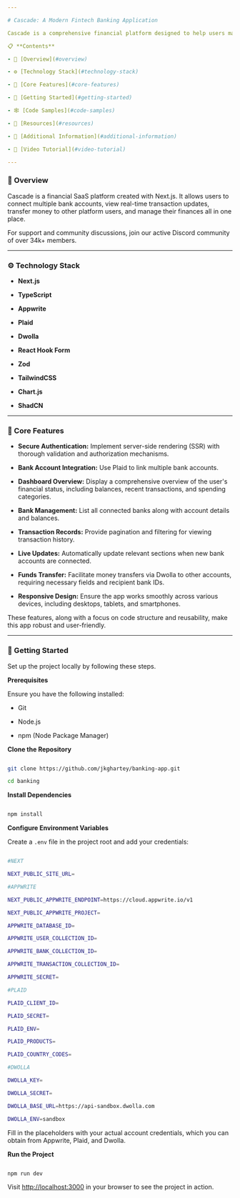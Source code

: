 ```yaml
---

# Cascade: A Modern Fintech Banking Application

Cascade is a comprehensive financial platform designed to help users manage their finances effortlessly. With Cascade, users can connect multiple bank accounts, view real-time transaction updates, transfer money within the platform, and monitor their financial health with ease. Built using Next.js, Cascade offers a robust and user-friendly experience tailored to meet the needs of modern users.

📋 **Contents**

- 🤖 [Overview](#overview)

- ⚙️ [Technology Stack](#technology-stack)

- 🔋 [Core Features](#core-features)

- 🤸 [Getting Started](#getting-started)

- 🕸️ [Code Samples](#code-samples)

- 🔗 [Resources](#resources)

- 🚀 [Additional Information](#additional-information)

- 🚨 [Video Tutorial](#video-tutorial)

---
```


### 🤖 Overview

Cascade is a financial SaaS platform created with Next.js. It allows users to connect multiple bank accounts, view real-time transaction updates, transfer money to other platform users, and manage their finances all in one place.

For support and community discussions, join our active Discord community of over 34k+ members.

---

### ⚙️ Technology Stack

- **Next.js**

- **TypeScript**

- **Appwrite**

- **Plaid**

- **Dwolla**

- **React Hook Form**

- **Zod**

- **TailwindCSS**

- **Chart.js**

- **ShadCN**

---

### 🔋 Core Features

- **Secure Authentication:** Implement server-side rendering (SSR) with thorough validation and authorization mechanisms.

- **Bank Account Integration:** Use Plaid to link multiple bank accounts.

- **Dashboard Overview:** Display a comprehensive overview of the user's financial status, including balances, recent transactions, and spending categories.

- **Bank Management:** List all connected banks along with account details and balances.

- **Transaction Records:** Provide pagination and filtering for viewing transaction history.

- **Live Updates:** Automatically update relevant sections when new bank accounts are connected.

- **Funds Transfer:** Facilitate money transfers via Dwolla to other accounts, requiring necessary fields and recipient bank IDs.

- **Responsive Design:** Ensure the app works smoothly across various devices, including desktops, tablets, and smartphones.

These features, along with a focus on code structure and reusability, make this app robust and user-friendly.

---

### 🤸 Getting Started

Set up the project locally by following these steps.

**Prerequisites**

Ensure you have the following installed:

- Git

- Node.js

- npm (Node Package Manager)

**Clone the Repository**

```sh

git clone https://github.com/jkghartey/banking-app.git

cd banking

```

**Install Dependencies**

```sh

npm install

```

**Configure Environment Variables**

Create a `.env` file in the project root and add your credentials:

```sh

#NEXT

NEXT_PUBLIC_SITE_URL=

#APPWRITE

NEXT_PUBLIC_APPWRITE_ENDPOINT=https://cloud.appwrite.io/v1

NEXT_PUBLIC_APPWRITE_PROJECT=

APPWRITE_DATABASE_ID=

APPWRITE_USER_COLLECTION_ID=

APPWRITE_BANK_COLLECTION_ID=

APPWRITE_TRANSACTION_COLLECTION_ID=

APPWRITE_SECRET=

#PLAID

PLAID_CLIENT_ID=

PLAID_SECRET=

PLAID_ENV=

PLAID_PRODUCTS=

PLAID_COUNTRY_CODES=

#DWOLLA

DWOLLA_KEY=

DWOLLA_SECRET=

DWOLLA_BASE_URL=https://api-sandbox.dwolla.com

DWOLLA_ENV=sandbox

```

Fill in the placeholders with your actual account credentials, which you can obtain from Appwrite, Plaid, and Dwolla.

**Run the Project**

```sh

npm run dev

```

Visit [http://localhost:3000](http://localhost:3000) in your browser to see the project in action.
